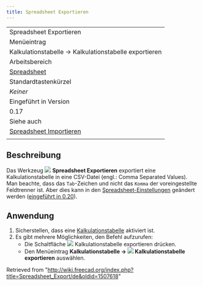 ```yaml
---
title: Spreadsheet Exportieren
---
```


|                                                                           |
| ------------------------------------------------------------------------- |
| Spreadsheet Exportieren                                                   |
| Menüeintrag                                                               |
| Kalkulationstabelle → Kalkulationstabelle exportieren                     |
| Arbeitsbereich                                                            |
| [Spreadsheet](/Spreadsheet_Workbench/de "Spreadsheet Workbench/de")       |
| Standardtastenkürzel                                                      |
| _Keiner_                                                                  |
| Eingeführt in Version                                                     |
| 0.17                                                                      |
| Siehe auch                                                                |
| [Spreadsheet Importieren](/Spreadsheet_Import/de "Spreadsheet Import/de") |
|                                                                           |

## Beschreibung

Das Werkzeug ![](/images/Spreadsheet_Export.svg) **Spreadsheet Exportieren** exportiert eine Kalkulationstabelle in eine CSV-Datei (engl.: Comma Separated Values). Man beachte, dass das `Tab`-Zeichen und nicht das `Komma` der voreingestellte Feldtrenner ist. Aber dies kann in den [Spreadsheet-Einstellungen](/Spreadsheet_Preferences/de "Spreadsheet Preferences/de") geändert werden ([eingeführt in 0.20](/Release_notes_0.20/de "Release notes 0.20/de")).

## Anwendung

1. Sicherstellen, dass eine [Kalkulationstabelle](/Spreadsheet_CreateSheet/de "Spreadsheet CreateSheet/de") aktiviert ist.
2. Es gibt mehrere Möglichkeiten, den Befehl aufzurufen:
   - Die Schaltfläche ![](/images/Spreadsheet_Export.svg) Kalkulationstabelle exportieren drücken.
   - Den Menüeintrag **Kalkulationstabelle → ![](/images/Spreadsheet_Export.svg) Kalkulationstabelle exportieren** auswählen.

Retrieved from "<http://wiki.freecad.org/index.php?title=Spreadsheet_Export/de&oldid=1507618>"
